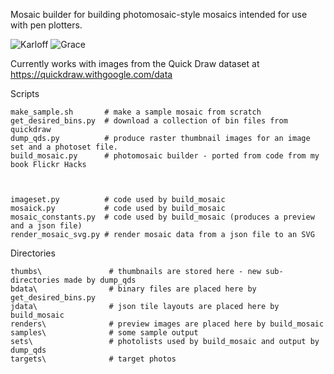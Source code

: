 Mosaic builder for building photomosaic-style mosaics intended for use with pen plotters.

![Karloff](https://github.com/jbum/qd_mosaics/samples/stitchesi_karloff3_25_x_38_c20.jpg "Stitches Karloff")
![Grace](https://github.com/jbum/qd_mosaics/samples/zigzag_grace_2_33_x_29_c20.jpg "Zigzag Grace")

Currently works with images from the Quick Draw dataset at https://quickdraw.withgoogle.com/data

Scripts
```
make_sample.sh       # make a sample mosaic from scratch
get_desired_bins.py  # download a collection of bin files from quickdraw
dump_qds.py          # produce raster thumbnail images for an image set and a photoset file.
build_mosaic.py      # photomosaic builder - ported from code from my book Flickr Hacks



imageset.py          # code used by build_mosaic
mosaick.py           # code used by build_mosaic
mosaic_constants.py  # code used by build_mosaic (produces a preview and a json file)
render_mosaic_svg.py # render mosaic data from a json file to an SVG

```

Directories
```
thumbs\               # thumbnails are stored here - new sub-directories made by dump_qds
bdata\                # binary files are placed here by get_desired_bins.py
jdata\                # json tile layouts are placed here by build_mosaic
renders\              # preview images are placed here by build_mosaic
samples\              # some sample output
sets\                 # photolists used by build_mosaic and output by dump_qds
targets\              # target photos

```